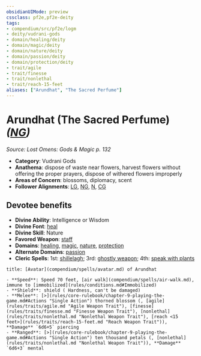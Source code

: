 ```yaml
---
obsidianUIMode: preview
cssclass: pf2e,pf2e-deity
tags:
- compendium/src/pf2e/logm
- deity/vudrani-gods
- domain/healing/deity
- domain/magic/deity
- domain/nature/deity
- domain/passion/deity
- domain/protection/deity
- trait/agile
- trait/finesse
- trait/nonlethal
- trait/reach-15-feet
aliases: ["Arundhat", "The Sacred Perfume"]
---
```

# Arundhat (The Sacred Perfume) *([NG](rules/traits/ng-b1.md "Neutral Good Alignment Trait"))*  
*Source: Lost Omens: Gods & Magic p. 132*  

- **Category**: Vudrani Gods
- **Anathema**: dispose of waste near flowers, harvest flowers without offering the proper prayers, dispose of withered flowers improperly
- **Areas of Concern**: blossoms, diplomacy, scent
- **Follower Alignments**: [LG](rules/traits/lg-b1.md "Lawful Good Alignment Trait"), [NG](rules/traits/ng-b1.md "Neutral Good Alignment Trait"), [N](rules/traits/n-b1.md "Neutral Alignment Trait"), [CG](rules/traits/cg-b1.md "Chaotic Good Alignment Trait")

## Devotee benefits

- **Divine Ability**: Intelligence or Wisdom
- **Divine Font**: [heal](heal.md)
- **Divine Skill**: Nature
- **Favored Weapon**: [staff](Reference/Compendium/Equipment/Items/staff.md)
- **Domains**: [healing](Reference/Compendium/Setting/domains.md#Healing), [magic](Reference/Compendium/Setting/domains.md#Magic), [nature](Reference/Compendium/Setting/domains.md#Nature), [protection](Reference/Compendium/Setting/domains.md#Protection)
- **Alternate Domains**: [passion](Reference/Compendium/Setting/domains.md#Passion)
- **Cleric Spells**: 1st: [shillelagh](shillelagh.md); 3rd: [ghostly weapon](ghostly-weapon.md); 4th: [speak with plants](speak-with-plants.md)

```ad-embed-avatar
title: [Avatar](compendium/spells/avatar.md) of Arundhat

- **Speed**: Speed 70 feet, [air walk](compendium/spells/air-walk.md), immune to [immobilized](rules/conditions.md#Immobilized)
- **Shield**: shield ( Hardness, can't be damaged)
- **Melee**: [>](rules/core-rulebook/chapter-9-playing-the-game.md#Actions "Single Action") thorned blossom (, [agile](rules/traits/agile.md "Agile Weapon Trait"), [finesse](rules/traits/finesse.md "Finesse Weapon Trait"), [nonlethal](rules/traits/nonlethal.md "Nonlethal Weapon Trait"), [reach <15 feet>](rules/traits/reach-15-feet.md "Reach Weapon Trait")), **Damage** `6d6+5` piercing 
- **Ranged**: [>](rules/core-rulebook/chapter-9-playing-the-game.md#Actions "Single Action") ten thousand petals (, [nonlethal](rules/traits/nonlethal.md "Nonlethal Weapon Trait")), **Damage** `6d6+3` mental 
```